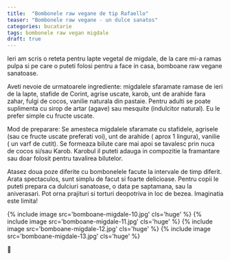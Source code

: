 ```yaml
---
title:  "Bombonele raw vegane de tip Rafaello"
teaser: "Bombonele raw vegane - un dulce sanatos"
categories: bucatarie
tags: bombonele raw vegan migdale
draft: true
---
```


Ieri am scris o reteta pentru lapte vegetal de migdale, de la care mi-a ramas pulpa si pe care o puteti folosi pentru a face in casa, bomboane raw vegane sanatoase.

Aveti nevoie de urmatoarele ingrediente: migdalele sfaramate ramase de ieri de la lapte, stafide de Corint, agrise uscate, karob, unt de arahide fara zahar, fulgi de cocos, vanilie naturala din pastaie. Pentru adulti se poate suplimenta cu sirop de artar (agave) sau mesquite (indulcitor natural). Eu le prefer simple cu fructe uscate.

Mod de preparare: Se amesteca migdalele sfaramate cu stafidele, agrisele (sau ce fructe uscate preferati voi), unt de arahide ( aprox 1 lingura), vanilie ( un varf de cutit). Se formeaza bilute care mai apoi se tavalesc prin nuca de cocos si/sau Karob. Karobul il puteti adauga in compozitie la framantare sau doar folosit pentru tavalirea bilutelor.

Atasez doua poze diferite cu bombonelele facute la intervale de timp diferit. Arata spectaculos, sunt simplu de facut si foarte delicioase. Pentru copii le puteti prepara ca dulciuri sanatoase, o data pe saptamana, sau la aniverasari. Pot orna prajituri si torturi deopotriva in loc de bezea. Imaginatia este limita!

{% include image src='bomboane-migdale-10.jpg' cls='huge' %}
{% include image src='bomboane-migdale-11.jpg' cls='huge' %}
{% include image src='bomboane-migdale-12.jpg' cls='huge' %}
{% include image src='bomboane-migdale-13.jpg' cls='huge' %}

:sunflower:
